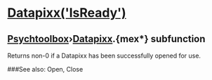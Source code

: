 # [Datapixx('IsReady')](Datapixx-IsReady) 
## [Psychtoolbox](Pyschtoolbox)&#8250;[Datapixx](Datapixx).{mex*} subfunction


Returns non-0 if a Datapixx has been successfully opened for use.  
  


###See also:
Open, Close
